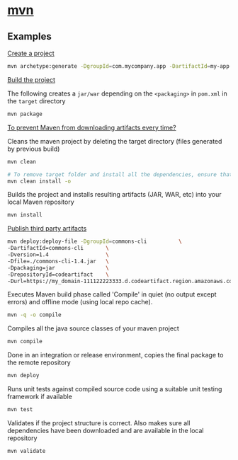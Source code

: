 # [mvn](https://maven.apache.org/guides/getting-started/maven-in-five-minutes.html)

## Examples

[Create a project](https://maven.apache.org/guides/getting-started/maven-in-five-minutes.html#creating-a-project)

```bash
mvn archetype:generate -DgroupId=com.mycompany.app -DartifactId=my-app -DarchetypeArtifactId=maven-archetype-quickstart -DarchetypeVersion=1.4 -DinteractiveMode=false
```

[Build the project](https://maven.apache.org/guides/getting-started/maven-in-five-minutes.html#build-the-project)

The following creates a `jar/war` depending on the `<packaging>` in `pom.xml` in the `target` directory

```bash
mvn package
```

[To prevent Maven from downloading artifacts every time?](https://stackoverflow.com/questions/21990854/how-do-i-prevent-maven-from-downloading-artifacts-every-time)

Cleans the maven project by deleting the target directory (files generated by previous build)

```bash
mvn clean
```

```bash
# To remove target folder and install all the dependencies, ensure that the project is build using .m2 folder cache i.e. offline
mvn clean install -o
```

Builds the project and installs resulting artifacts (JAR, WAR, etc) into your local Maven repository

```bash
mvn install
```

[Publish third party artifacts](https://docs.aws.amazon.com/codeartifact/latest/ug/maven-mvn.html)

```bash
mvn deploy:deploy-file -DgroupId=commons-cli          \
-DartifactId=commons-cli       \
-Dversion=1.4                  \
-Dfile=./commons-cli-1.4.jar   \
-Dpackaging=jar                \
-DrepositoryId=codeartifact    \
-Durl=https://my_domain-111122223333.d.codeartifact.region.amazonaws.com/maven/repo-name/             
```

Executes Maven build phase called 'Compile' in quiet (no output except errors) and offline mode (using local repo cache).

```bash
mvn -q -o compile
```

Compiles all the java source classes of your maven project

```bash
mvn compile
```

Done in an integration or release environment, copies the final package to the remote repository

```bash
mvn deploy
```

Runs unit tests against compiled source code using a suitable unit testing framework if available 

```bash
mvn test
```

Validates if the project structure is correct. Also makes sure all dependencies have been downloaded and are available in the local repository

```bash
mvn validate
```
